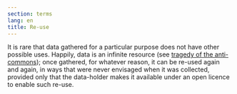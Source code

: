```yaml
---
section: terms
lang: en
title: Re-use
---
```



It is rare that data gathered for a particular purpose does not have other possible uses. Happily, data is an infinite resource (see [tragedy of the anti-commons](../tragedy-of-the-anti-commons/)); once gathered, for whatever reason, it can be re-used again and again, in ways that were never envisaged when it was collected, provided only that the data-holder makes it available under an open licence to enable such re-use.
